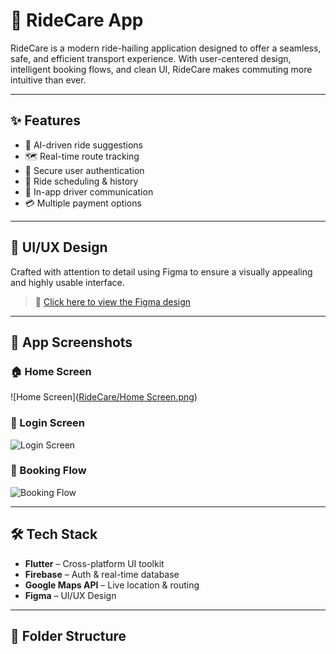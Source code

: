 # 🚗 RideCare App

RideCare is a modern ride-hailing application designed to offer a seamless, safe, and efficient transport experience. With user-centered design, intelligent booking flows, and clean UI, RideCare makes commuting more intuitive than ever.

---

## ✨ Features

- 🧠 AI-driven ride suggestions
- 🗺️ Real-time route tracking
- 🔐 Secure user authentication
- 📅 Ride scheduling & history
- 💬 In-app driver communication
- 💳 Multiple payment options

---

## 🎨 UI/UX Design

Crafted with attention to detail using Figma to ensure a visually appealing and highly usable interface.

> 🔗 [Click here to view the Figma design]([https://www.figma.com/file/your-design-link](https://www.figma.com/design/z8lfekLCLcS7Y3SJKdTHwv/RideCare?node-id=0-1&t=sUACspm2DZFdHnv0-1))

---

## 📸 App Screenshots

### 🏠 Home Screen
![Home Screen]([RideCare/Home Screen.png](https://github.com/nhial-james/ridecare-app/blob/main/RideCare/Home%20Screen.png))

### 🔐 Login Screen
![Login Screen]([./screenshots/login-screen.png](https://github.com/nhial-james/ridecare-app/blob/main/RideCare/Login.png))

### 📍 Booking Flow
![Booking Flow]([./screenshots/booking-flow.png](https://github.com/nhial-james/ridecare-app/blob/main/RideCare/Confirm%20Ride.png))

---

## 🛠️ Tech Stack

- **Flutter** – Cross-platform UI toolkit
- **Firebase** – Auth & real-time database
- **Google Maps API** – Live location & routing
- **Figma** – UI/UX Design

---

## 📁 Folder Structure

